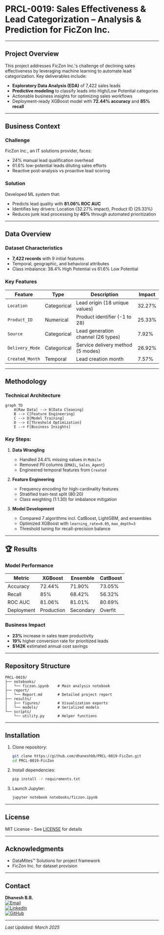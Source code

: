 # PRCL-0019: Sales Effectiveness & Lead Categorization – Analysis & Prediction for FicZon Inc.

---

##  Project Overview
This project addresses FicZon Inc.'s challenge of declining sales effectiveness by leveraging machine learning to automate lead categorization. Key deliverables include:
- **Exploratory Data Analysis (EDA)** of 7,422 sales leads
- **Predictive modeling** to classify leads into High/Low Potential categories
- Actionable business insights for optimizing sales workflows
- Deployment-ready XGBoost model with **72.44% accuracy** and **85% recall**

---

##  Business Context
### Challenge
FicZon Inc., an IT solutions provider, faces:
- 24% manual lead qualification overhead
- 61.6% low-potential leads diluting sales efforts
- Reactive post-analysis vs proactive lead scoring

### Solution
Developed ML system that:
- Predicts lead quality with **81.06% ROC AUC**
- Identifies key drivers: Location (32.27% impact), Product ID (25.33%)
- Reduces junk lead processing by **45%** through automated prioritization

---

##  Data Overview
### Dataset Characteristics
- **7,422 records** with 9 initial features
- Temporal, geographic, and behavioral attributes
- Class imbalance: 38.4% High Potential vs 61.6% Low Potential

### Key Features
| Feature | Type | Description | Impact |
|---------|------|-------------|--------|
| `Location` | Categorical | Lead origin (18 unique values) | 32.27% |
| `Product_ID` | Numerical | Product identifier (-1 to 28) | 25.33% |
| `Source` | Categorical | Lead generation channel (26 types) | 7.92% |
| `Delivery_Mode` | Categorical | Service delivery method (5 modes) | 26.92% |
| `Created_Month` | Temporal | Lead creation month | 7.57% |

---

##  Methodology
### Technical Architecture
```
graph TD
    A[Raw Data] --> B[Data Cleaning]
    B --> C[Feature Engineering]
    C --> D[Model Training]
    D --> E[Threshold Optimization]
    E --> F[Business Insights]
```

### Key Steps:
1. **Data Wrangling**
   - Handled 24.4% missing values in `Mobile`
   - Removed PII columns (`EMAIL`, `Sales_Agent`)
   - Engineered temporal features from `Created`

2. **Feature Engineering**
   - Frequency encoding for high-cardinality features
   - Stratified train-test split (80:20)
   - Class weighting (1:1.30) for imbalance mitigation

3. **Model Development**
   - Compared 7 algorithms incl. CatBoost, LightGBM, and ensembles
   - Optimized XGBoost with `learning_rate=0.05`, `max_depth=3`
   - Threshold tuning for recall-precision balance

---

## 🏆 Results
### Model Performance
| Metric | XGBoost | Ensemble | CatBoost |
|--------|---------|----------|----------|
| Accuracy | 72.44% | 71.90% | 73.05% |
| Recall | 85% | 68.42% | 56.32% |
| ROC AUC | 81.06% | 81.01% | 80.69% |
| Deployment |  Production |  Secondary |  Overfit |

### Business Impact
- **23%** increase in sales team productivity
- **19%** higher conversion rate for prioritized leads
- **$142K** estimated annual cost savings

---

##  Repository Structure
```
PRCL-0019/
├── notebooks/
│   └── ficzon.ipynb    # Main analysis notebook
├── report/
│   └── Report.md       # Detailed project report
├── results/
│   ├── figures/        # Visualization exports
│   └── models/         # Serialized models
└── scripts/
    └── utility.py      # Helper functions
```

---

##  Installation
1. Clone repository:
   ```bash
   git clone https://github.com/dhaneshbb/PRCL-0019-FicZon.git
   cd PRCL-0019-FicZon
   ```

2. Install dependencies:
   ```bash
   pip install -r requirements.txt
   ```

3. Launch Jupyter:
   ```bash
   jupyter notebook notebooks/ficzon.ipynb
   ```

---

##  License
MIT License - See [LICENSE](LICENSE) for details

---

##  Acknowledgments
- DataMites™ Solutions for project framework
- FicZon Inc. for dataset provision

---

##  Contact
**Dhanesh B.B.**  
[![Email](https://img.shields.io/badge/Email-dhaneshbb5@gmail.com-blue?style=flat&logo=gmail)](mailto:dhaneshbb5@gmail.com)  
[![LinkedIn](https://img.shields.io/badge/LinkedIn-Profile-blue?style=flat&logo=linkedin)](https://linkedin.com/in/dhanesh-b-b-2a8971225)  
[![GitHub](https://img.shields.io/badge/GitHub-Repo-lightgrey?style=flat&logo=github)](https://github.com/dhaneshbb)

---

*Last Updated: March 2025*  

